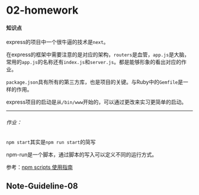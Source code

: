 # 02-homework

#### 知识点

express的项目中一个很牛逼的技术是`next`。

在express的框架中需要注意的是对应的架构，`routers`是血管，`app.js`是大脑，常用的`app.js`的名称还有`index.js`和`server.js`。都是能够形象的看出对应的作业。

`package.json`具有所有的第三方库，也是项目的关键。与Ruby中的`Gemfile`是一样的作用。

express项目的启动是从`/bin/www`开始的，可以通过更改来实习更简单的启动。

---

###### 作业：

`npm start`其实是`npm run start`的简写

npm-run是一个脚本，通过脚本的写入可以定义不同的运行方式。

参考：[npm scripts 使用指南](http://www.ruanyifeng.com/blog/2016/10/npm_scripts.html)

## Note-Guideline-08